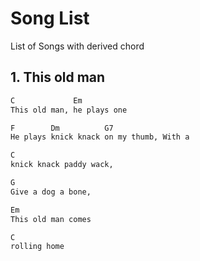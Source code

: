 # Song List

List of Songs with derived chord

## 1. This old man

```txt
C             Em
This old man, he plays one

F        Dm          G7
He plays knick knack on my thumb, With a 

C
knick knack paddy wack,

G
Give a dog a bone,

Em
This old man comes

C
rolling home
```
